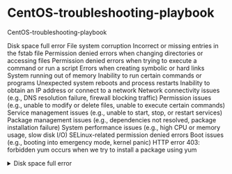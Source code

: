 # CentOS-troubleshooting-playbook
CentOS-troubleshooting-playbook


Disk space full error
File system corruption
Incorrect or missing entries in the fstab file
Permission denied errors when changing directories or accessing files
Permission denied errors when trying to execute a command or run a script
Errors when creating symbolic or hard links
System running out of memory
Inability to run certain commands or programs
Unexpected system reboots and process restarts
Inability to obtain an IP address or connect to a network
Network connectivity issues (e.g., DNS resolution failure, firewall blocking traffic)
Permission issues (e.g., unable to modify or delete files, unable to execute certain commands)
Service management issues (e.g., unable to start, stop, or restart services)
Package management issues (e.g., dependencies not resolved, package installation failure)
System performance issues (e.g., high CPU or memory usage, slow disk I/O)
SELinux-related permission denied errors
Boot issues (e.g., booting into emergency mode, kernel panic)
HTTP error 403: forbidden yum occurs when we try to install a package using yum

<details>
<summary>Disk space full error</summary>

## Introduction
When the disk space on your CentOS system is full, you may encounter errors when trying to write to or access files on the disk. This can cause your system to slow down or even crash, and it can also prevent you from installing or updating software packages.

In this guide, we'll show you how to identify when your disk space is running low, and how to free up disk space so that your system can function properly.

## Identifying the Problem
The first step in troubleshooting disk space issues is to identify whether this is the cause of the problem you're encountering. Here are some common signs that your disk space is running low:

You receive error messages indicating that there is no space left on the disk.
Your system runs slowly or freezes up, especially when trying to access or write to files.
You're unable to install or update software packages due to insufficient disk space.
To check the available disk space on your CentOS system, you can use the df command:

```
df -h
``` 

This will display the disk usage information for all mounted file systems, including the amount of free space available.

If the output shows that your disk is almost full or completely full, you'll need to free up some space in order to resolve the issue.

## Freeing Up Disk Space
There are several ways to free up disk space on a CentOS system. Here are some common methods:

### 1. Clean up log files
Log files can take up a lot of disk space over time, especially if they're not rotated or deleted regularly. You can use the logrotate command to manage log files on your system:

```
sudo logrotate -f /etc/logrotate.conf
```
This will force logrotate to run and clean up any old log files.

### 2. Delete temporary files
Temporary files can also consume a lot of disk space. You can use the tmpwatch command to automatically delete files in the system's temporary directories that are older than a certain number of days:

```
sudo tmpwatch 7 /tmp
sudo tmpwatch 7 /var/tmp
```
This will remove any files in the /tmp and /var/tmp directories that are more than 7 days old.

### 3. Uninstall unused software
Uninstalling software that you no longer need can also free up disk space. You can use the yum package manager to remove packages that you no longer need:

```
sudo yum remove package-name
```
Replace package-name with the name of the package that you want to remove.

### 4. Clear the YUM cache
The yum package manager caches downloaded packages in order to speed up future installations. However, this cache can consume a significant amount of disk space over time. You can clear the YUM cache by running the following command:

```
sudo yum clean all
```
### 5. Resize the disk partition
If none of the above methods work or if you need more space than you can free up, you can resize the disk partition to increase its capacity. However, this process can be risky and should only be attempted by experienced users.

### Conclusion
By following the above steps, you should be able to free up disk space on your CentOS system and resolve any disk space-related issues that you may encounter. If you continue to experience issues after trying these steps, it's recommended to seek help from a qualified Linux administrator.
<details>
<summary>File system corruption</summary>

<details>
<summary>Incorrect or missing entries in the fstab file</summary>


</details>


<details>
<summary>Permission denied errors when changing directories or accessing files</summary>


</details>


<details>
<summary>Permission denied errors when trying to execute a command or run a script</summary>


</details>
<details>
<summary>Errors when creating symbolic or hard links</summary>

</details>
<details>
<summary>System running out of memory</summary>

</details>

<details>
<summary>Inability to run certain commands or programs</summary>

</details>

<details>
<summary>Unexpected system reboots and process restarts</summary>

</details>
<details>
<summary>Inability to obtain an IP address or connect to a network</summary>

</details>

<details>
<summary>Network connectivity issues (e.g., DNS resolution failure, firewall blocking traffic)</summary>

</details>

<details>
<summary>Permission issues (e.g., unable to modify or delete files, unable to execute certain commands)</summary>

</details>

<details>
<summary>Service management issues (e.g., unable to start, stop, or restart services)</summary>

</details>

<details>
<summary>Package management issues (e.g., dependencies not resolved, package installation failure)</summary>

</details>

<details>
<summary>System performance issues (e.g., high CPU or memory usage, slow disk I/O)</summary>

</details>

<details>
<summary>SELinux-related permission denied errors</summary>


<details>
<summary>Boot issues (e.g., booting into emergency mode, kernel panic)</summary>



<details>
<summary>HTTP error 403: forbidden yum occurs when we try to install a package using yum</summary>

</details>
